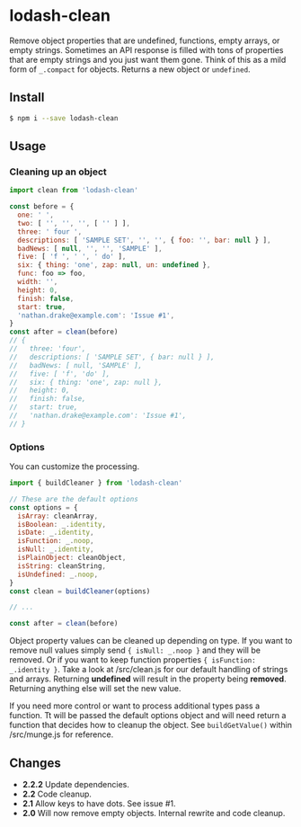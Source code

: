 # lodash-clean

Remove object properties that are undefined, functions, empty arrays, or empty strings.
Sometimes an API response is filled with tons of properties that are empty strings and you just want them gone.
Think of this as a mild form of `_.compact` for objects. Returns a new object or `undefined`.

## Install

```bash
$ npm i --save lodash-clean
```

## Usage

### Cleaning up an object

```javascript
import clean from 'lodash-clean'

const before = {
  one: ' ',
  two: [ '', '', '', [ '' ] ],
  three: ' four ',
  descriptions: [ 'SAMPLE SET', '', '', { foo: '', bar: null } ],
  badNews: [ null, '', '', 'SAMPLE' ],
  five: [ 'f ', ' ', ' do' ],
  six: { thing: 'one', zap: null, un: undefined },
  func: foo => foo,
  width: '',
  height: 0,
  finish: false,
  start: true,
  'nathan.drake@example.com': 'Issue #1',
}
const after = clean(before)
// {
//   three: 'four',
//   descriptions: [ 'SAMPLE SET', { bar: null } ],
//   badNews: [ null, 'SAMPLE' ],
//   five: [ 'f', 'do' ],
//   six: { thing: 'one', zap: null },
//   height: 0,
//   finish: false,
//   start: true,
//   'nathan.drake@example.com': 'Issue #1',
// }
```

### Options

You can customize the processing.

```javascript
import { buildCleaner } from 'lodash-clean'

// These are the default options
const options = {
  isArray: cleanArray,
  isBoolean: _.identity,
  isDate: _.identity,
  isFunction: _.noop,
  isNull: _.identity,
  isPlainObject: cleanObject,
  isString: cleanString,
  isUndefined: _.noop,
}
const clean = buildCleaner(options)

// ...

const after = clean(before)
```

Object property values can be cleaned up depending on type. If you want to remove null values simply send `{ isNull: _.noop }` and they will be removed. Or if you want to keep function properties `{ isFunction: _.identity }`. Take a look at /src/clean.js for our default handling of strings and arrays. Returning **undefined** will result in the property being **removed**. Returning anything else will set the new value.

If you need more control or want to process additional types pass a function. Tt will be passed the default options object and will need return a function that decides how to cleanup the object. See `buildGetValue()` within /src/munge.js for reference.

## Changes

* **2.2.2** Update dependencies.
* **2.2** Code cleanup.
* **2.1** Allow keys to have dots. See issue #1.
* **2.0** Will now remove empty objects. Internal rewrite and code cleanup.
